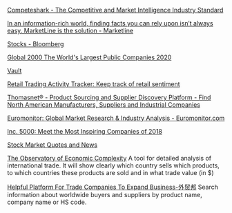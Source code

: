 
[Competeshark - The Competitive and Market Intelligence Industry Standard](https://competeshark.com/)

[In an information-rich world, finding facts you can rely upon isn’t always easy. MarketLine is the solution - Marketline](https://marketline.com/)

[Stocks - Bloomberg](https://www.bloomberg.com/markets/stocks?cic_redirect=fallback)

[Global 2000 The World's Largest Public Companies 2020](https://www.forbes.com/global2000)

[Vault](https://www.vault.com/)

[Retail Trading Activity Tracker: Keep track of retail sentiment](https://data.nasdaq.com/institutional-investors)

[Thomasnet® - Product Sourcing and Supplier Discovery Platform - Find North American Manufacturers, Suppliers and Industrial Companies](https://www.thomasnet.com/)

[Euromonitor: Global Market Research & Industry Analysis - Euromonitor.com](https://www.euromonitor.com/)

[Inc. 5000: Meet the Most Inspiring Companies of 2018](https://www.inc.com/inc5000)

[Stock Market Quotes and News](https://www.marketscreener.com/)

[The Observatory of Economic Complexity](https://oec.world/en)
A tool for detailed analysis of international trade. It will show clearly which country sells which products, to which countries these products are sold and in what trade value (in $)

[Helpful Platform For Trade Companies To Expand Business-外贸邦](https://en.52wmb.com/)
Search information about worldwide buyers and suppliers by product name, company name or HS code.
